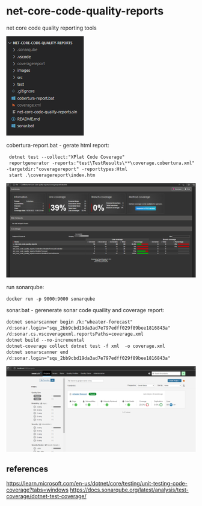# net-core-code-quality-reports
net core code quality reporting tools

![Executables](./images/executables.png)

cobertura-report.bat - gerate html report:

```
 dotnet test --collect:"XPlat Code Coverage"
 reportgenerator -reports:"test\TestResults\**\coverage.cobertura.xml" -targetdir:"coveragereport" -reporttypes:Html
 start .\coveragereport\index.htm
```

![Code coverage](./images/cobertura.png)

run sonarqube:

```
docker run -p 9000:9000 sonarqube
```

sonar.bat - gerenerate sonar code quaility and coverage report:

```
dotnet sonarscanner begin /k:"wheater-forecast" /d:sonar.login="squ_2bb9cbd19da3ad7e797edff029f89bee1816843a" /d:sonar.cs.vscoveragexml.reportsPaths=coverage.xml
dotnet build --no-incremental
dotnet-coverage collect dotnet test -f xml  -o coverage.xml
dotnet sonarscanner end /d:sonar.login="squ_2bb9cbd19da3ad7e797edff029f89bee1816843a"
```

![Sonar](./images/sonar.png)

## references
https://learn.microsoft.com/en-us/dotnet/core/testing/unit-testing-code-coverage?tabs=windows
https://docs.sonarqube.org/latest/analysis/test-coverage/dotnet-test-coverage/